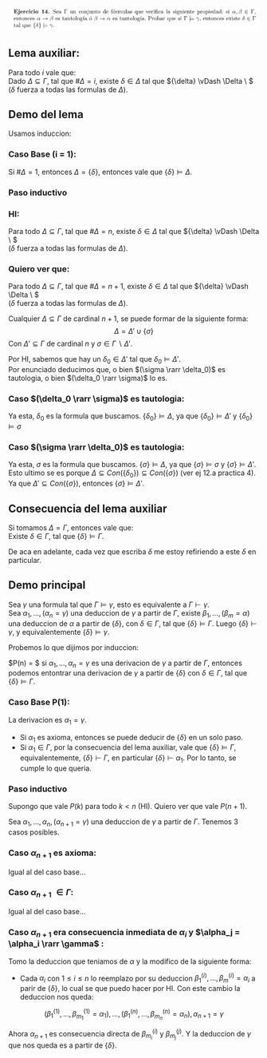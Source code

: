 ![Sample Image](image.png)  


## Lema auxiliar:  
Para todo $i$ vale que:  
Dado $\Delta \subseteq \Gamma$, tal que $\# \Delta = i$, existe $\delta \in \Delta$ tal que $\{\delta\} \vDash \Delta \ $  
($\delta$ fuerza a todas las formulas de $\Delta$).

## Demo del lema
Usamos induccion:

### Caso Base (i = 1):
Si $\#\Delta = 1$, entonces $\Delta = \{\delta\}$, entonces vale que $\{\delta\} \vDash \Delta$.


### Paso inductivo

### HI:
Para todo $\Delta \subseteq \Gamma$, tal que $\# \Delta = n$, existe $\delta \in \Delta$ tal que $\{\delta\} \vDash \Delta \ $  
($\delta$ fuerza a todas las formulas de $\Delta$).

### Quiero ver que:
Para todo $\Delta \subseteq \Gamma$, tal que $\# \Delta = n+1$, existe $\delta \in \Delta$ tal que $\{\delta\} \vDash \Delta \ $  
($\delta$ fuerza a todas las formulas de $\Delta$).


Cualquier $\Delta \subseteq \Gamma$ de cardinal $n+1$, se puede formar de la siguiente forma: 
$$\Delta = \Delta' \cup \{\sigma\}$$
Con $\Delta' \subseteq \Gamma$ de cardinal $n$ y $\sigma \in \Gamma \backslash \Delta'$.

Por HI, sabemos que hay un $\delta_0 \in \Delta'$ tal que $\delta_0 \vDash \Delta'$.  
Por enunciado deducimos que, o bien $(\sigma \rarr \delta_0)$ es tautologia, o bien $(\delta_0 \rarr \sigma)$ lo es.

### Caso $(\delta_0 \rarr \sigma)$ es tautologia:
Ya esta, $\delta_0$ es la formula que buscamos. $\{ \delta_0 \} \vDash \Delta$, ya que $\{\delta_0\} \vDash \Delta'$ y $\{ \delta_0 \} \vDash \sigma$


### Caso $(\sigma \rarr \delta_0)$ es tautologia:
Ya esta, $\sigma$ es la formula que buscamos. $\{ \sigma \} \vDash \Delta$, ya que $\{\sigma\} \vDash \sigma$ y $\{ \sigma \} \vDash \Delta'$.  
Esto ultimo se es porque $\Delta \subseteq Con(\{\delta_0\}) \subseteq Con(\{\sigma\})$
(ver ej 12.a practica 4).  
Ya que $\Delta' \subseteq Con(\{\sigma\})$, entonces $\{ \sigma \} \vDash \Delta'$.


## Consecuencia del lema auxiliar
Si tomamos $\Delta = \Gamma$, entonces vale que:  
Existe $\delta \in \Gamma$, tal que $\{\delta\} \vDash \Gamma$.  

De aca en adelante, cada vez que escriba $\delta$ me estoy refiriendo a este 
$\delta$ en particular.


## Demo principal

Sea $\gamma$ una formula tal que $\Gamma \vDash \gamma$, esto es equivalente a $\Gamma \vdash \gamma$.  
Sea $\alpha_1 , \ldots , (\alpha_n = \gamma)$ una deduccion de $\gamma$ a partir de $\Gamma$, existe 
$\beta_1 , \ldots ,(\beta_m = \alpha)$ una deduccion de $\alpha$ a partir de $\{\delta\}$, con $\delta \in \Gamma$, tal que $\{\delta\} \vDash \Gamma$. Luego $\{\delta\} \vdash \gamma$, y equivalentemente $\{\delta\} \vDash \gamma$.

Probemos lo que dijimos por induccion:

$P(n) = $ si $\alpha_1 , \ldots , \alpha_n = \gamma$ es una derivacion de $\gamma$ a partir de $\Gamma$,
entonces podemos entontrar una derivacion de $\gamma$ a partir de $\{\delta\}$ con $\delta \in \Gamma$, tal que $\{\delta\} \vDash \Gamma$. 

<!-- $\{\delta\} \vDash \gamma$, con $\delta \in \Gamma$, tal que $\{\delta\} \vDash \Gamma$. -->

### Caso Base P(1):
La derivacion es $\alpha_1 = \gamma$.
- Si $\alpha_1$ es axioma, entonces se puede deducir de $\{\delta\}$ en un solo paso.
- Si $\alpha_1 \in \Gamma$, por la consecuencia del lema auxiliar, vale que $\{\delta\} \vDash \Gamma$, equivalentemente,  $\{\delta\} \vdash \Gamma$, en particular $\{\delta\} \vdash \alpha_1$. Por lo tanto, se cumple lo que queria.


### Paso inductivo 
Supongo que vale $P(k)$ para todo $k<n$ (HI). Quiero ver que vale $P(n+1)$.  

Sea $\alpha_1 , \ldots , \alpha_n ,(\alpha_{n+1} = \gamma)$ una deduccion de $\gamma$ a partir de $\Gamma$. Tenemos 3 casos posibles.

### Caso $\alpha_{n+1}$ es axioma:
Igual al del caso base...

### Caso $\alpha_{n+1}$ $\in \Gamma$:
Igual al del caso base...

### Caso $\alpha_{n+1}$ era consecuencia inmediata de $\alpha_i$ y $\alpha_j = \alpha_i \rarr \gamma$ :

Tomo la deduccion que teniamos de $\alpha$ y la modifico de la siguiente forma:

- Cada $\alpha_i$ con $1 \leq i \leq n$ lo reemplazo por su deduccion $\beta_1^{(i)} , \ldots , \beta_m^{(i)} = \alpha_i$ a parir de $\{\delta\}$, lo cual se que puedo hacer por HI.
Con este cambio la deduccion nos queda:  

$$ (\beta_1^{(1)} , \ldots , \beta_{m_1}^{(1)} = \alpha_1), \ldots , (\beta_1^{(n)} , \ldots , \beta_{m_n}^{(n)} = \alpha_n) , \alpha_{n+1} = \gamma$$

Ahora $\alpha_{n+1}$ es consecuencia directa de $\beta_{m_i}^{(i)}$ y $\beta_{m_j}^{(j)}$. Y la deduccion de $\gamma$ que nos queda es a partir de $\{\delta\}$.




